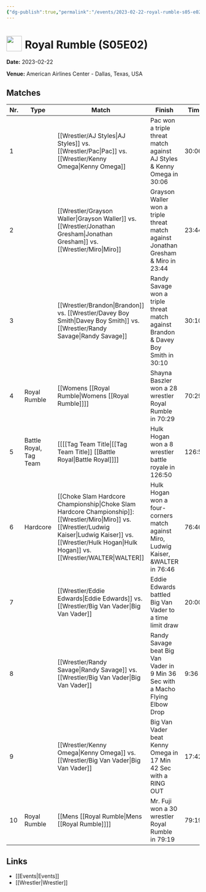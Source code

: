 ```yaml
---
{"dg-publish":true,"permalink":"/events/2023-02-22-royal-rumble-s05-e02/","title":"Royal Rumble (S05E02)","noteIcon":"","created":"2025-08-11T09:30:58.821+02:00"}
---
```



# <img src="z_Images/ChokeSlam.png" width="40" style="vertical-align:bottom; margin-right:8px;">**Royal Rumble (S05E02)**

**Date:** 2023-02-22

**Venue:** American Airlines Center - Dallas, Texas, USA

## Matches

| Nr. | Type | Match | Finish | Time | Rating | Score |
|-----|------|-------|--------|------|--------|-------|
| 1 |  | [[Wrestler/AJ Styles\|AJ Styles]] vs. [[Wrestler/Pac\|Pac]] vs. [[Wrestler/Kenny Omega\|Kenny Omega]] | Pac won a triple threat match against AJ Styles & Kenny Omega in  30:06 | 30:06 | ★★★★3/4 | 99 |
| 2 |  | [[Wrestler/Grayson Waller\|Grayson Waller]] vs. [[Wrestler/Jonathan Gresham\|Jonathan Gresham]] vs. [[Wrestler/Miro\|Miro]] | Grayson Waller won a triple threat match against Jonathan Gresham & Miro in  23:44 | 23:44 | ★★★★★ | 102 |
| 3 |  | [[Wrestler/Brandon\|Brandon]] vs. [[Wrestler/Davey Boy Smith\|Davey Boy Smith]] vs. [[Wrestler/Randy Savage\|Randy Savage]] | Randy Savage won a triple threat match against Brandon & Davey Boy Smith in  30:10 | 30:10 | ★★★★★ | 102 |
| 4 | Royal Rumble | [[Womens [[Royal Rumble\|Womens [[Royal Rumble]]]] | Shayna Baszler won a 28 wrestler Royal Rumble in  70:29 | 70:29 | ★★★★1/4 | 88 |
| 5 | Battle Royal, Tag Team | [[[[Tag Team Title\|[[Tag Team Title]] [[Battle Royal\|Battle Royal]]]] | Hulk Hogan won a 8 wrestler battle royale in  126:50 | 126:50 | ★★★★3/4 | 98 |
| 6 | Hardcore | [[Choke Slam Hardcore Championship\|Choke Slam Hardcore Championship]]: [[Wrestler/Miro\|Miro]] vs. [[Wrestler/Ludwig Kaiser\|Ludwig Kaiser]] vs. [[Wrestler/Hulk Hogan\|Hulk Hogan]] vs. [[Wrestler/WALTER\|WALTER]] | Hulk Hogan won a four-corners match against Miro, Ludwig Kaiser, &WALTER in  76:46 | 76:46 | ★★★★3/4 | 99 |
| 7 |  | [[Wrestler/Eddie Edwards\|Eddie Edwards]] vs. [[Wrestler/Big Van Vader\|Big Van Vader]] | Eddie Edwards battled Big Van Vader to a  time limit draw | 20:00 | ★★★★1/4 | 90 |
| 8 |  | [[Wrestler/Randy Savage\|Randy Savage]] vs. [[Wrestler/Big Van Vader\|Big Van Vader]] | Randy Savage beat Big Van Vader in 9 Min 36 Sec with a Macho Flying Elbow Drop | 9:36 | ★★★1/2 | 77 |
| 9 |  | [[Wrestler/Kenny Omega\|Kenny Omega]] vs. [[Wrestler/Big Van Vader\|Big Van Vader]] | Big Van Vader beat Kenny Omega in 17 Min 42 Sec with a RING OUT | 17:42 | ★★★★★ | 100 |
| 10 | Royal Rumble | [[Mens [[Royal Rumble\|Mens [[Royal Rumble]]]] | Mr. Fuji won a 30 wrestler Royal Rumble in  79:19 | 79:19 | ★★★★1/4 | 88 |

## Links
- [[Events\|Events]]
- [[Wrestler\|Wrestler]]
